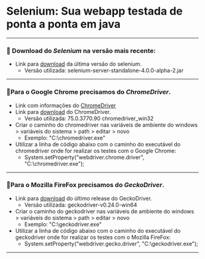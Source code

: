 # Selenium: Sua webapp testada de ponta a ponta em java
*** 
### 📌 Download do *Selenium* na versão mais recente:
 - Link para [download](http://selenium-release.storage.googleapis.com/index.html) da última versão do selenium.
   - Versão utilizada: selenium-server-standalone-4.0.0-alpha-2.jar
***
### 📌Para o Google Chrome precisamos do *ChromeDriver*.
 - Link com informações do [ChromeDriver](https://sites.google.com/a/chromium.org/chromedriver/downloads/)
 - Link para [download](http://chromedriver.storage.googleapis.com/index.html) do ChromeDriver.
   - Versão utilizada: 75.0.3770.90 chromedriver_win32
 - Criar o caminho do chromedriver nas variáveis de ambiente do windows > variáveis do sistema > path > editar > novo
   - Exemplo: "C:\chromedriver.exe"
 - Utilizar a linha de código abaixo com o caminho do executável do chromedriver onde for realizar os testes com o Google Chrome:
   - System.setProperty("webdriver.chrome.driver", "C:\\chromedriver.exe");
***
### 📌Para o Mozilla FireFox precisamos do *GeckoDriver*.
 - Link para [download](https://github.com/mozilla/geckodriver/releases) do último release do GeckoDriver.
   - Versão utilizada: geckodriver-v0.24.0-win64
 - Criar o caminho do geckodriver nas variáveis de ambiente do windows > variáveis do sistema > path > editar > novo
   - Exemplo: "C:\geckodriver.exe"
 - Utilizar a linha de código abaixo com o caminho do executável do geckodriver onde for realizar os testes com o Mozilla FireFox:
   - System.setProperty("webdriver.gecko.driver", "C:\\geckodriver.exe");
***

